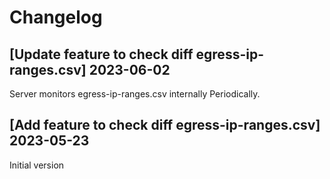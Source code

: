 # Changelog

## [Update feature to check diff egress-ip-ranges.csv] 2023-06-02
Server monitors egress-ip-ranges.csv internally Periodically.

## [Add feature to check diff egress-ip-ranges.csv] 2023-05-23

Initial version

